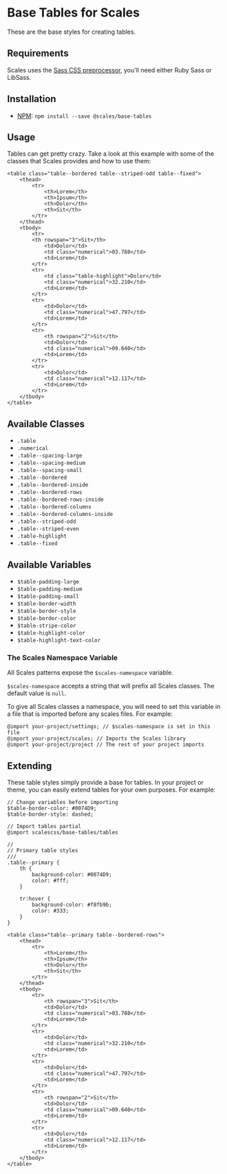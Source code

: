 # Base Tables for Scales

These are the base styles for creating tables.

## Requirements

Scales uses the [Sass CSS preprocessor](http://sass-lang.com/), you'll need either Ruby Sass or LibSass.

## Installation

* [NPM](http://npmjs.com): `npm install --save @scales/base-tables`

## Usage

Tables can get pretty crazy. Take a look at this example with some of the classes that Scales provides and how to use them:

```
<table class="table--bordered table--striped-odd table--fixed">
    <thead>
        <tr>
            <th>Lorem</th>
            <th>Ipsum</th>
            <th>Dolor</th>
            <th>Sit</th>
        </tr>
    </thead>
    <tbody>
        <tr>
        <th rowspan="3">Sit</th>
            <td>Dolor</td>
            <td class="numerical">03.788</td>
            <td>Lorem</td>
        </tr>
        <tr>
            <td class="table-highlight">Dolor</td>
            <td class="numerical">32.210</td>
            <td>Lorem</td>
        </tr>
        <tr>
            <td>Dolor</td>
            <td class="numerical">47.797</td>
            <td>Lorem</td>
        </tr>
        <tr>
            <th rowspan="2">Sit</th>
            <td>Dolor</td>
            <td class="numerical">09.640</td>
            <td>Lorem</td>
        </tr>
        <tr>
            <td>Dolor</td>
            <td class="numerical">12.117</td>
            <td>Lorem</td>
        </tr>
    </tbody>
</table>
```

## Available Classes

* `.table`
* `.numerical`
* `.table--spacing-large`
* `.table--spacing-medium`
* `.table--spacing-small`
* `.table--bordered`
* `.table--bordered-inside`
* `.table--bordered-rows`
* `.table--bordered-rows-inside`
* `.table--bordered-columns`
* `.table--bordered-columns-inside`
* `.table--striped-odd`
* `.table--striped-even`
* `.table-highlight`
* `.table--fixed`

## Available Variables

* `$table-padding-large`
* `$table-padding-medium`
* `$table-padding-small`
* `$table-border-width`
* `$table-border-style`
* `$table-border-color`
* `$table-stripe-color`
* `$table-highlight-color`
* `$table-highlight-text-color`

### The Scales Namespace Variable

All Scales patterns expose the `$scales-namespace` variable.

`$scales-namespace` accepts a string that will prefix all Scales classes. The default value is `null`.

To give all Scales classes a namespace, you will need to set this variable in a file that is imported before any scales files. For example:

```
@import your-project/settings; // $scales-namespace is set in this file
@import your-project/scales; // Imports the Scales library
@import your-project/project // The rest of your project imports
```

## Extending

These table styles simply provide a base for tables. In your project or theme, you can easily extend tables for your own purposes. For example:

```
// Change variables before importing
$table-border-color: #0074D9;
$table-border-style: dashed;

// Import tables partial
@import scalescss/base-tables/tables

//
// Primary table styles
///
.table--primary {
    th {
        background-color: #0074D9;
        color: #fff;
    }

    tr:hover {
        background-color: #f8fb9b;
        color: #333;
    }
}
```
```
<table class="table--primary table--bordered-rows">
    <thead>
        <tr>
            <th>Lorem</th>
            <th>Ipsum</th>
            <th>Dolor</th>
            <th>Sit</th>
        </tr>
    </thead>
    <tbody>
        <tr>
            <th rowspan="3">Sit</th>
            <td>Dolor</td>
            <td class="numerical">03.788</td>
            <td>Lorem</td>
        </tr>
        <tr>
            <td>Dolor</td>
            <td class="numerical">32.210</td>
            <td>Lorem</td>
        </tr>
        <tr>
            <td>Dolor</td>
            <td class="numerical">47.797</td>
            <td>Lorem</td>
        </tr>
        <tr>
            <th rowspan="2">Sit</th>
            <td>Dolor</td>
            <td class="numerical">09.640</td>
            <td>Lorem</td>
        </tr>
        <tr>
            <td>Dolor</td>
            <td class="numerical">12.117</td>
            <td>Lorem</td>
        </tr>
    </tbody>
</table>
```
